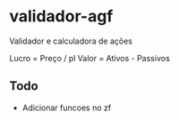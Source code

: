 # validador-agf
Validador e calculadora de ações

Lucro = Preço / pl
Valor = Ativos - Passivos

## Todo 
- Adicionar funcoes no zf

